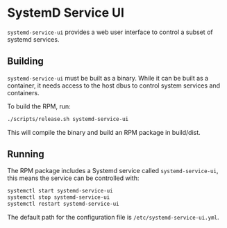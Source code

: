 # SystemD Service UI

`systemd-service-ui` provides a web user interface to control a subset of systemd services.

## Building

`systemd-service-ui` must be built as a binary. While it can be built as a container, it needs access to the host dbus to control system services and containers.

To build the RPM, run:

```sh
./scripts/release.sh systemd-service-ui
```

This will compile the binary and build an RPM package in build/dist.

## Running

The RPM package includes a Systemd service called `systemd-service-ui`, this means the service can be controlled with:

```sh
systemctl start systemd-service-ui
systemctl stop systemd-service-ui
systemctl restart systemd-service-ui
```

The default path for the configuration file is `/etc/systemd-service-ui.yml`.
